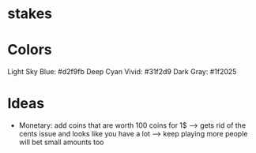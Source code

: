 # stakes

# Colors

Light Sky Blue: #d2f9fb
Deep Cyan Vivid: #31f2d9
Dark Gray: #1f2025


# Ideas
- Monetary: add coins that are worth 100 coins for 1$ --> gets rid of the cents issue and looks like you have a lot --> keep playing more people will bet small amounts too



